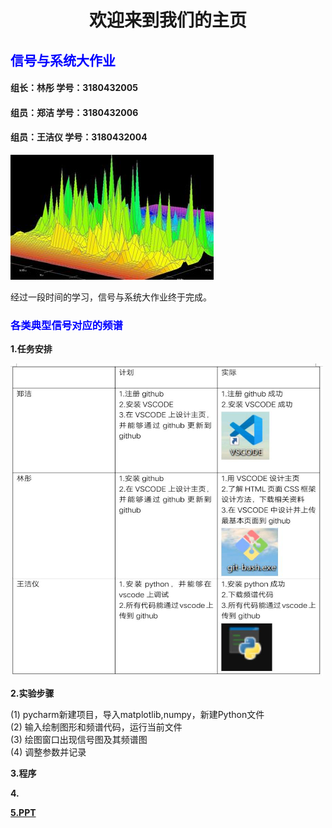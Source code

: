 <IDOCTYPE html>
<html>
<head>
<meta charset="utf-8">
</head>
<body>
<title>欢迎来到我们的主页</title>
<h1><center><b>欢迎来到我们的主页</b></center></h1>
<h2 style="color:blue;"><b>信号与系统大作业</b></h2>
<h4>组长：林彤   学号：3180432005</h4> 
<h4>组员：郑洁   学号：3180432006</h4>
<h4>组员：王洁仪 学号：3180432004</h4>
<p>
<img src="timg.jpg">
<br>
</p> 经过一段时间的学习，信号与系统大作业终于完成。
<h3 style="color:blue;"><b>各类典型信号对应的频谱</b></h3>
<p>
<p1><b>1.任务安排</b></p1>
</p>
<p>
<img src="task.jpg" alt="task.jpg" width="500" height="500">
</p>
<p>
<p1><b>2.实验步骤</b></p1>
<p>(1) pycharm新建项目，导入matplotlib,numpy，新建Python文件<br>
(2) 输入绘制图形和频谱代码，运行当前文件<br>
(3) 绘图窗口出现信号图及其频谱图<br>
(4) 调整参数并记录
</p>
<p1><b>3.程序</b></p1>
</p>
<p>
<p1><b>4.</b></p1>
</p>
<p>
<p1><a href="https://github.com/13123891831/hello/blob/master/ppt.pptx"><b>5.PPT</b></a></p1>
</p>
</body>
</html>
